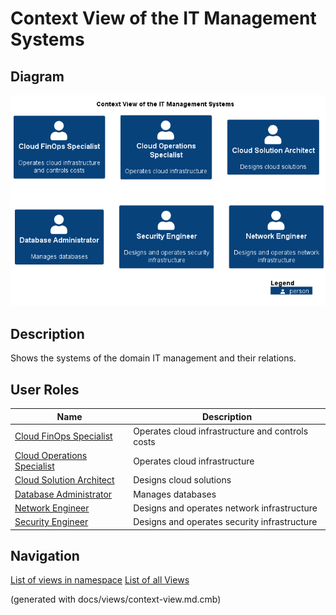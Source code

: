 # Context View of the IT Management Systems

## Diagram
![Context View of the IT Management Systems](../../mybank/it-management/context-view.png)

## Description
Shows the systems of the domain IT management and their relations.
## User Roles
| Name | Description |
|---|---|
| [Cloud FinOps Specialist](../../mybank/it-management/cloud-finops-specialist.md) | Operates cloud infrastructure and controls costs |
| [Cloud Operations Specialist](../../mybank/it-management/cloud-operations-specialist.md) | Operates cloud infrastructure |
| [Cloud Solution Architect](../../mybank/it-management/cloud-solution-architect.md) | Designs cloud solutions |
| [Database Administrator](../../mybank/it-management/database-administrator.md) | Manages databases |
| [Network Engineer](../../mybank/it-management/network-engineer.md) | Designs and operates network infrastructure |
| [Security Engineer](../../mybank/it-management/security-engineer.md) | Designs and operates security infrastructure |


## Navigation
[List of views in namespace](./views-in-namespace.md)
[List of all Views](../../views.md)

(generated with docs/views/context-view.md.cmb)
